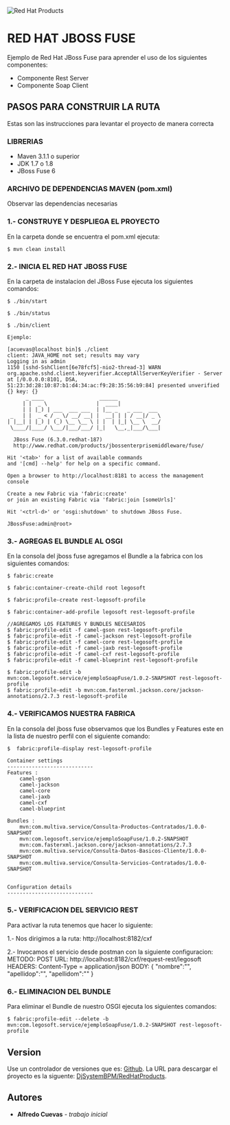 ![Red Hat Products](https://upload.wikimedia.org/wikipedia/en/thumb/6/6c/RedHat.svg/1280px-RedHat.svg.png)

# RED HAT JBOSS FUSE	

Ejemplo de Red Hat JBoss Fuse para aprender el uso de los siguientes componentes:

* Componente Rest Server
* Componente Soap Client


## PASOS PARA CONSTRUIR LA RUTA

Estas son las instrucciones para levantar el proyecto de manera correcta

### LIBRERIAS

* Maven 3.1.1 o superior
* JDK 1.7 o 1.8
* JBoss Fuse 6

### ARCHIVO DE DEPENDENCIAS MAVEN (pom.xml)

Observar las dependencias necesarias

### 1.- CONSTRUYE Y DESPLIEGA EL PROYECTO

En la carpeta donde se encuentra el pom.xml ejecuta:

``` 
$ mvn clean install

``` 

### 2.- INICIA EL RED HAT JBOSS FUSE

En la carpeta de instalacion del JBoss Fuse ejecuta los siguientes comandos:

``` 
$ ./bin/start

$ ./bin/status

$ ./bin/client

Ejemplo:

[acuevas@localhost bin]$ ./client
client: JAVA_HOME not set; results may vary
Logging in as admin
1150 [sshd-SshClient[6e78fcf5]-nio2-thread-3] WARN org.apache.sshd.client.keyverifier.AcceptAllServerKeyVerifier - Server at [/0.0.0.0:8101, DSA, 51:23:3d:28:10:87:b1:d4:34:ac:f9:28:35:56:b9:84] presented unverified {} key: {}
      _ ____                  ______
     | |  _ \                |  ____|             
     | | |_) | ___  ___ ___  | |__ _   _ ___  ___
 _   | |  _ < / _ \/ __/ __| |  __| | | / __|/ _ \
| |__| | |_) | (_) \__ \__ \ | |  | |_| \__ \  __/
 \____/|____/ \___/|___/___/ |_|   \__,_|___/\___|

  JBoss Fuse (6.3.0.redhat-187)
  http://www.redhat.com/products/jbossenterprisemiddleware/fuse/

Hit '<tab>' for a list of available commands
and '[cmd] --help' for help on a specific command.

Open a browser to http://localhost:8181 to access the management console

Create a new Fabric via 'fabric:create'
or join an existing Fabric via 'fabric:join [someUrls]'

Hit '<ctrl-d>' or 'osgi:shutdown' to shutdown JBoss Fuse.

JBossFuse:admin@root>

```

### 3.- AGREGAS EL BUNDLE AL OSGI

En la consola del jboss fuse agregamos el Bundle a la fabrica con los siguientes comandos:

``` 
$ fabric:create 

$ fabric:container-create-child root legosoft

$ fabric:profile-create rest-legosoft-profile

$ fabric:container-add-profile legosoft rest-legosoft-profile

//AGREGAMOS LOS FEATURES Y BUNDLES NECESARIOS
$ fabric:profile-edit -f camel-gson rest-legosoft-profile 
$ fabric:profile-edit -f camel-jackson rest-legosoft-profile 
$ fabric:profile-edit -f camel-core rest-legosoft-profile 
$ fabric:profile-edit -f camel-jaxb rest-legosoft-profile 
$ fabric:profile-edit -f camel-cxf rest-legosoft-profile 
$ fabric:profile-edit -f camel-blueprint rest-legosoft-profile 

$ fabric:profile-edit -b mvn:com.legosoft.service/ejemploSoapFuse/1.0.2-SNAPSHOT rest-legosoft-profile
$ fabric:profile-edit -b mvn:com.fasterxml.jackson.core/jackson-annotations/2.7.3 rest-legosoft-profile

```

### 4.- VERIFICAMOS NUESTRA FABRICA

En la consola del jboss fuse observamos que los Bundles y Features este en la lista de nuestro perfil con el siguiente comando:

``` 
$  fabric:profile-display rest-legosoft-profile 

Container settings
----------------------------
Features : 
	camel-gson
	camel-jackson
	camel-core
	camel-jaxb
	camel-cxf
	camel-blueprint

Bundles : 
	mvn:com.multiva.service/Consulta-Productos-Contratados/1.0.0-SNAPSHOT
	mvn:com.legosoft.service/ejemploSoapFuse/1.0.2-SNAPSHOT
	mvn:com.fasterxml.jackson.core/jackson-annotations/2.7.3
	mvn:com.multiva.service/Consulta-Datos-Basicos-Cliente/1.0.0-SNAPSHOT
	mvn:com.multiva.service/Consulta-Servicios-Contratados/1.0.0-SNAPSHOT


Configuration details
----------------------------

```

### 5.- VERIFICACION DEL SERVICIO REST 

Para activar la ruta tenemos que hacer lo siguiente:

1.- Nos dirigimos a la ruta: http://localhost:8182/cxf

2.- Invocamos el servicio desde postman con la siguiente configuracion:
	METODO: POST
	URL: http://localhost:8182/cxf/request-rest/legosoft
	HEADERS: Content-Type = application/json
	BODY:
		{
		  "nombre":"",
		  "apellidop":"",
		  "apellidom":""
		}

### 6.- ELIMINACION DEL BUNDLE

Para eliminar el Bundle de nuestro OSGI ejecuta los siguientes comandos:

``` 
$ fabric:profile-edit --delete -b mvn:com.legosoft.service/ejemploSoapFuse/1.0.2-SNAPSHOT rest-legosoft-profile

``` 

## Version

Use un controlador de versiones que es: [Github](https://github.com). La URL para descargar el ṕroyecto es la siguente: [DjSystemBPM/RedHatProducts](https://github.com/DjSystemBPM/RedHatProducts). 

## Autores

* **Alfredo Cuevas** - *trabajo inicial*        
        
        
        
        
        
        
 

                
        
        
        
 

